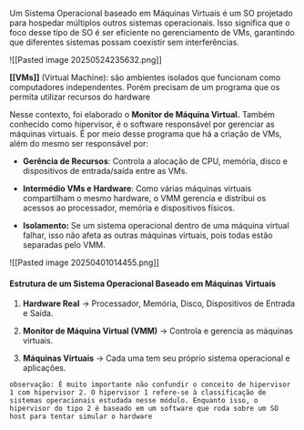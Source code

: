 Um Sistema Operacional baseado em Máquinas Virtuais é um SO projetado para hospedar múltiplos outros sistemas operacionais. Isso significa que o foco desse tipo de SO é ser eficiente no gerenciamento de VMs, garantindo que diferentes sistemas possam coexistir sem interferências.

![[Pasted image 20250524235632.png]]

**[[VMs]]** (Virtual Machine): são ambientes isolados que funcionam como computadores independentes. Porém precisam de um programa que os permita utilizar recursos do hardware

Nesse contexto, foi elaborado o **Monitor de Máquina Virtual.** Também conhecido como hipervisor, é o software responsável por gerenciar as máquinas virtuais. É por meio desse programa que há a criação de VMs, além do mesmo ser responsável por:

- **Gerência de Recursos**: Controla a alocação de CPU, memória, disco e dispositivos de entrada/saída entre as VMs.

- **Intermédio VMs e Hardware**: Como várias máquinas virtuais compartilham o mesmo hardware, o VMM gerencia e distribui os acessos ao processador, memória e dispositivos físicos.

- **Isolamento:** Se um sistema operacional dentro de uma máquina virtual falhar, isso não afeta as outras máquinas virtuais, pois todas estão separadas pelo VMM.

![[Pasted image 20250401014455.png]]

#### **Estrutura de um Sistema Operacional Baseado em Máquinas Virtuais**

1. **Hardware Real** → Processador, Memória, Disco, Dispositivos de Entrada e Saída.
    
2. **Monitor de Máquina Virtual (VMM)** → Controla e gerencia as máquinas virtuais.
    
3. **Máquinas Virtuais** → Cada uma tem seu próprio sistema operacional e aplicações.


```observação: É muito importante não confundir o conceito de hipervisor 1 com hipervisor 2. O hipervisor 1 refere-se à classificação de sistemas operacionais estudada nesse módulo. Enquanto isso, o hipervisor do tipo 2 é baseado em um software que roda sobre um SO host para tentar simular o hardware ```

